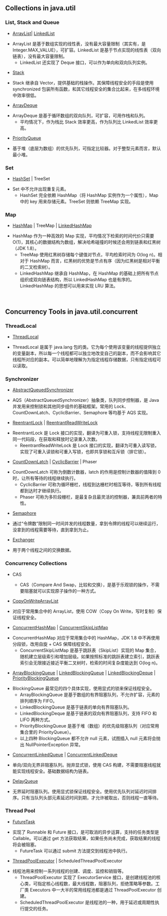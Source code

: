 ## Collections in java.util

### List, Stack and Queue

* [ArrayList](https://github.com/Saber-01/JDK-Learning/blob/master/colection/LearningNotes/ArrayList%20%E5%8E%9F%E7%90%86%EF%BC%8C%E9%80%9A%E8%BF%87%E6%BA%90%E7%A0%81%E5%AD%A6%E4%B9%A0%E8%BF%9B%E8%A1%8C%E6%B7%B1%E5%85%A5%E4%BA%86%E8%A7%A3.md)| [LinkedList](https://github.com/Saber-01/JDK-Learning/blob/master/colection/LearningNotes/LinkedList%E5%8E%9F%E7%90%86%EF%BC%8C%20%E9%80%9A%E8%BF%87%E6%BA%90%E7%A0%81%E5%AD%A6%E4%B9%A0%E8%BF%9B%E8%A1%8C%E6%B7%B1%E5%85%A5%E4%BA%86%E8%A7%A3.md)

- ArrayList 是基于数组实现的线性表，没有最大容量限制（其实有，是 Integer.MAX_VALUE），可扩容。LinkedList 是基于节点实现的线性表（双向链表），没有最大容量限制。
  - LinkedList 还实现了 Deque 接口，可以作为单向和双向队列实例。

* [Stack]( https://github.com/Saber-01/JDK-Learning/blob/master/colection/SourceCode/Stack.java )

- Stack 继承自 Vector，提供基础的栈操作。其保障线程安全的手段是使用 synchronized 包装所有函数，和其它线程安全的集合比起来，在多线程环境中效率很低。

* [ArrayDeque](https://github.com/Saber-01/JDK-Learning/blob/master/colection/LearningNotes/ArrayDeque%E5%8E%9F%E7%90%86%EF%BC%8C%20%E9%80%9A%E8%BF%87%E6%BA%90%E7%A0%81%E5%AD%A6%E4%B9%A0%E8%BF%9B%E8%A1%8C%E6%B7%B1%E5%85%A5%E4%BA%86%E8%A7%A3.md)

- ArrayDeque 是基于循环数组的双向队列，可扩容，可用作栈和队列。
  - 平均情况下，作为栈比 Stack 效率更高，作为队列比 LinkedList 效率更高。

* [PriorityQueue](https://github.com/Saber-01/JDK-Learning/blob/master/colection/LearningNotes/PriorityQueue%E5%8E%9F%E7%90%86%EF%BC%8C%20%E9%80%9A%E8%BF%87%E6%BA%90%E7%A0%81%E5%AD%A6%E4%B9%A0%E8%BF%9B%E8%A1%8C%E6%B7%B1%E5%85%A5%E4%BA%86%E8%A7%A3.md)

- 基于堆（底层为数组）的优先队列，可指定比较器。对于整型元素而言，默认最小堆。

### Set

* [HashSet]( https://github.com/Saber-01/JDK-Learning/blob/master/colection/SourceCode/HashSet.java ) | TreeSet

- Set 中不允许出现重复元素。
  - HashSet 完全依赖 HashMap（将 HashMap 实例作为一个属性），Map 中的 key 用来存储元素。TreeSet 则依赖 TreeMap 实现。

### Map

* [HashMap](https://github.com/Saber-01/JDK-Learning/blob/master/colection/LearningNotes/HashMap%E5%8E%9F%E7%90%86%EF%BC%8C%E9%80%9A%E8%BF%87%E6%BA%90%E7%A0%81%E5%AD%A6%E4%B9%A0%E8%BF%9B%E8%A1%8C%E6%B7%B1%E5%85%A5%E4%BA%86%E8%A7%A3.md) | TreeMap | [LinkedHashMap](https://github.com/Saber-01/JDK-Learning/blob/master/colection/LearningNotes/LinkedHashMap%E5%8E%9F%E7%90%86%EF%BC%8C%20%E9%80%9A%E8%BF%87%E6%BA%90%E7%A0%81%E5%AD%A6%E4%B9%A0%E8%BF%9B%E8%A1%8C%E6%B7%B1%E5%85%A5%E4%BA%86%E8%A7%A3.md)

- HashMap 作为一种高效的 Map 实现，平均情况下检索的时间代价只需要 O(1)，其核心的数据结构为数组，解决哈希碰撞的时候还会用到链表和红黑树（JDK 1.8）。
  - TreeMap 使用红黑树存储每个键值对节点，平均检索时间为 O(log n)。相对于 HashMap 而言，红黑树的优势是节点有序（因为红黑树是相对平衡的二叉检索树）。
  - LinkedHashMap 继承自 HashMap，在 HashMap 的基础上把所有节点组织成双向链表结构，所以 LinkedHashMap 也是有序的。LinkedHashMap 的思想可以用来实现 LRU 算法。

&nbsp;

## Concurrency Tools in java.util.concurrent

### ThreadLocal

* [ThreadLocal](https://github.com/Saber-01/JDK-Learning/blob/master/JUC/JUC%20%20ThreadLocal%E5%8E%9F%E7%90%86%EF%BC%8C%E9%80%9A%E8%BF%87%E6%BA%90%E7%A0%81%E8%BF%9B%E8%A1%8C%E5%AD%A6%E4%B9%A0%E6%B7%B1%E5%85%A5%E4%BA%86%E8%A7%A3.md)

- ThreadLocal 是属于 java.lang 包的类。它为每个使用该变量的线程提供独立的变量副本，所以每一个线程都可以独立地改变自己的副本，而不会影响其它线程所对应的副本。可以简单地理解为为指定线程存储数据，只有指定线程可以读取。

### Synchronizer

* [AbstractQueuedSynchronizer](https://github.com/Saber-01/JDK-Learning/blob/master/JUC/juc-locks/LearningNotes/JUC%E9%94%81%20Locks%E6%A0%B8%E5%BF%83%E7%B1%BB%EF%BC%8CAQS%E5%8E%9F%E7%90%86%EF%BC%8C%E9%80%9A%E8%BF%87%E6%BA%90%E7%A0%81%E8%BF%9B%E8%A1%8C%E5%AD%A6%E4%B9%A0%E6%B7%B1%E5%85%A5%E4%BA%86%E8%A7%A31.md)

- AQS（AbstractQueuedSynchronizer）抽象类，队列同步控制器，是 Java 并发用来控制锁和其他同步组件的基础框架。常用的 Lock、CountDownLatch、CyclicBarrier、Semaphore 等均基于 AQS 实现。

* [ReentrantLock](https://github.com/Saber-01/JDK-Learning/blob/master/JUC/juc-locks/LearningNotes/JUC%E9%94%81%20Locks%E4%B8%AD%E7%9A%84ReentrantLock%EF%BC%8C%E5%8F%AF%E9%87%8D%E5%85%A5%E9%94%81%E5%8E%9F%E7%90%86%EF%BC%8C%E9%80%9A%E8%BF%87%E6%BA%90%E7%A0%81%E8%BF%9B%E8%A1%8C%E5%AD%A6%E4%B9%A0%E6%B7%B1%E5%85%A5%E4%BA%86%E8%A7%A3.md) | [ReentrantReadWriteLock](https://github.com/Saber-01/JDK-Learning/blob/master/JUC/juc-locks/LearningNotes/JUC%E9%94%81%20Locks%E4%B8%AD%E7%9A%84ReentrantReadWriteLock%EF%BC%8C%E8%AF%BB%E5%86%99%E9%94%81%E5%8E%9F%E7%90%86%EF%BC%8C%E9%80%9A%E8%BF%87%E6%BA%90%E7%A0%81%E8%BF%9B%E8%A1%8C%E5%AD%A6%E4%B9%A0%E6%B7%B1%E5%85%A5%E4%BA%86%E8%A7%A3.md)

- ReentrantLock 是 Lock 接口的实现，翻译为可重入锁，支持线程无限制重入同一代码段，在获取和释放时记录重入次数。
  - ReentrantReadWriteLock 是 Lock 接口的实现，翻译为可重入读写锁，实现了可重入读锁和可重入写锁，也即共享锁和互斥锁（排它锁）。

* [CountDownLatch](https://github.com/Saber-01/JDK-Learning/blob/master/JUC/juc-sync/LearningNotes/JUC%E5%90%8C%E6%AD%A5%E5%99%A8%20CountDownLatch%E5%8E%9F%E7%90%86%E5%AD%A6%E4%B9%A0%20(1).md) | [CyclicBarrier](https://github.com/Saber-01/JDK-Learning/blob/master/JUC/juc-sync/LearningNotes/JUC%E5%90%8C%E6%AD%A5%E5%99%A8%20CyclicBarrier%E5%BE%AA%E7%8E%AF%E5%B1%8F%E9%9A%9C(%E6%A0%85%E6%A0%8F)%E5%8E%9F%E7%90%86%E5%AD%A6%E4%B9%A0.md) | Phaser

- CountDownLatch 可称为倒数计数器，latch 的作用是控制计数器的值降到 0 时，让所有等待的线程继续执行。
  - CyclicBarrier 可称为循环栅栏，线程到达栅栏时相互等待，等到所有线程都到达时才继续执行。
  - Phaser 可称为多阶段栅栏，是最复杂且最灵活的控制器，兼具前两者的特性。

* [Semaphore](https://github.com/Saber-01/JDK-Learning/blob/master/JUC/juc-sync/LearningNotes/JUC%E5%90%8C%E6%AD%A5%E5%99%A8%20Semaphore%20%E4%BF%A1%E5%8F%B7%E9%87%8F%20%E5%8E%9F%E7%90%86%E5%AD%A6%E4%B9%A0.md)

- 通过“令牌数”限制同一时间并发的线程数量，拿到令牌的线程可以继续运行，没拿到的线程需要等待，直到拿到为止。

* [Exchanger](https://github.com/Saber-01/JDK-Learning/blob/master/JUC/juc-sync/LearningNotes/JUC%20%E5%90%8C%E6%AD%A5%E5%99%A8Exchanger%E4%BA%A4%E6%8D%A2%E5%99%A8%E5%8E%9F%E7%90%86.md)

- 用于两个线程之间的交换数据。

### Concurrency Collections

* CAS

  - CAS（Compare And Swap，比较和交换），是基于乐观锁的操作，不需要阻塞就可以实现原子操作的一种方式。

* [CopyOnWriteArrayList](https://github.com/Saber-01/JDK-Learning/blob/master/JUC/juc-collections/LearningNotes/JUC%E9%9B%86%E5%90%88%20CopyOnWriteArrayList%20%E5%86%99%E6%97%B6%E5%A4%8D%E5%88%B6%E6%95%B0%E7%BB%84%EF%BC%8C%E6%BA%90%E7%A0%81%E5%AD%A6%E4%B9%A0.md)

- 对应于常用集合中的 ArrayList，使用 COW（Copy On Write，写时复制）保证线程安全。

* [ConcurrentHashMap](https://github.com/Saber-01/JDK-Learning/blob/master/JUC/juc-collections/LearningNotes/JUC%E9%9B%86%E5%90%88%20ConcurrentHashMap%E5%8E%9F%E7%90%86%EF%BC%8C%E9%80%9A%E8%BF%87%E6%BA%90%E7%A0%81%E5%AD%A6%E4%B9%A0%E8%BF%9B%E8%A1%8C%E6%B7%B1%E5%85%A5%E4%BA%86%E8%A7%A3%20.md) | [ConcurrentSkipListMap](https://github.com/Saber-01/JDK-Learning/blob/master/JUC/juc-collections/LearningNotes/JUC%E9%9B%86%E5%90%88%20ConcurrentSkipListMap%E6%BA%90%E7%A0%81%E5%AD%A6%E4%B9%A0.md)

- ConcurrentHashMap 对应于常用集合中的 HashMap，JDK 1.8 中不再使用分段锁，改用自旋 + CAS 保障线程安全。
  - ConcurrentSkipListMap 是基于跳跃表（SkipList）实现的 Map 集合，随机建立层级索引和增加层级。如果按照标准的跳跃表建立索引，跳跃表索引会无限接近接近平衡二叉树时，检索的时间复杂度能达到 O(log n)。

* [ArrayBlockingQueue](https://github.com/Saber-01/JDK-Learning/blob/master/JUC/juc-collections/LearningNotes/JUC%E9%9B%86%E5%90%88%20ArrayBlockingQueue%E5%AD%A6%E4%B9%A0.md) | [LinkedBlockingQueue](https://github.com/Saber-01/JDK-Learning/blob/master/JUC/juc-collections/LearningNotes/JUC%20%E9%9B%86%E5%90%88%20LinkedBlockingQueue%E5%8E%9F%E7%90%86%E5%AD%A6%E4%B9%A0.md) | [LinkedBlockingDeque](https://github.com/Saber-01/JDK-Learning/blob/master/JUC/juc-collections/LearningNotes/JUC%20%E9%9B%86%E5%90%88%20LinkedBlockingDeque%E5%8E%9F%E7%90%86%E5%AD%A6%E4%B9%A0.md) | [PriorityBlockingQueue](https://github.com/Saber-01/JDK-Learning/blob/master/JUC/juc-collections/LearningNotes/JUC%E9%9B%86%E5%90%88%20PriorityBlockingQueue%E5%8E%9F%E7%90%86.md)

- BlockingQueue 最常见的四个具体实现，使用显式的锁来保证线程安全。
  - ArrayBlockingQueue 是基于数组的有界阻塞队列，不允许扩容，元素的排列顺序为 FIFO。
  - LinkedBlockingQueue 是基于链表的单向有界阻塞队列。
  - LinkedBlockingDeque 是基于链表的双向有界阻塞队列，支持 FIFO 和 LIFO 两种方式。
  - PriorityBlockingQueue 是基于堆（数组）的优先级阻塞队列（对应常用集合里的 PriorityQueue）。
  - 以上四种 BlockingQueue 都不允许 null 元素，试图插入 null 元素将会抛出 NullPointerException 异常。

* [ConcurrentLinkedQueue](https://github.com/Saber-01/JDK-Learning/blob/master/JUC/juc-collections/LearningNotes/JUC%E9%9B%86%E5%90%88ConcurrentLinkedQueue%20%E6%97%A0%E9%94%81%E9%98%9F%E5%88%97%20%E5%AD%A6%E4%B9%A0.md) | [ConcurrentLinkedDeque](https://github.com/Saber-01/JDK-Learning/blob/master/JUC/juc-collections/LearningNotes/JUC%E9%9B%86%E5%90%88%20ConcurrentLinkedDeque%E6%BA%90%E7%A0%81%E5%AD%A6%E4%B9%A0.md)

- 单向/双向无界非阻塞队列。抛弃显式锁，使用 CAS 构建，不需要阻塞线程就能实现线程安全。基础数据结构为链表。

* [DelayQueue](https://github.com/Saber-01/JDK-Learning/blob/master/JUC/juc-collections/LearningNotes/JUC%E9%9B%86%E5%90%88%20DelayQueue%E6%BA%90%E7%A0%81%E5%AD%A6%E4%B9%A0.md)

- 无界延时阻塞队列。使用显式锁保证线程安全。使用优先队列对延迟时间排序。只有当队列头部元素延迟时间到期，才允许被取出，否则线程一直等待。

### Thread Pool

* [FutureTask](https://github.com/Saber-01/JDK-Learning/blob/master/JUC/juc-executors/SourceCode/FutureTask.java)

- 实现了 Runnable 和 Future 接口，是可取消的异步运算，支持的任务类型是 Callable。可以通过 get 方法获取结果，如果任务尚未完成，获取结果的线程将会被阻塞。
  - FutureTask 可以通过 submit 方法提交到线程池中执行。

* [ThreadPoolExecutor](https://github.com/Saber-01/JDK-Learning/blob/master/JUC/juc-executors/LearningNotes/JUC%20%E7%BA%BF%E7%A8%8B%E6%B1%A0%20ThreadPoolExecutor%E5%8E%9F%E7%90%86%E5%AD%A6%E4%B9%A0.md) | ScheduledThreadPoolExecutor

- 线程池用来控制一系列线程的创建、调度、监控和销毁等。
  - ThreadPoolExecutor 实现了 ExecutorService 接口，是创建线程池的核心类，可指定核心线程数，最大线程数，阻塞队列，拒绝策略等参数。工厂类 Executors 中一大半的常用线程池都是通过 ThreadPoolExecutor 创建。
  - ScheduledThreadPoolExecutor 是线程池的一种，用于延迟或周期性执行提交的任务。
